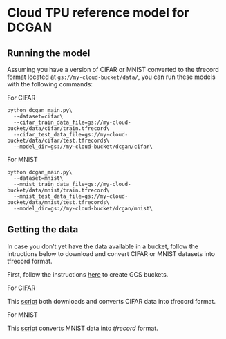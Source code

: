 # Cloud TPU reference model for DCGAN



## Running the model

Assuming you have a version of CIFAR or MNIST converted to the tfrecord format located
at `gs://my-cloud-bucket/data/`, you can run these models with the 
following commands:

For CIFAR
```
python dcgan_main.py\ 
  --dataset=cifar\
  --cifar_train_data_file=gs://my-cloud-bucket/data/cifar/train.tfrecord\
  --cifar_test_data_file=gs://my-cloud-bucket/data/cifar/test.tfrecords\
  --model_dir=gs://my-cloud-bucket/dcgan/cifar\

```

For MNIST
```
python dcgan_main.py\ 
  --dataset=mnist\
  --mnist_train_data_file=gs://my-cloud-bucket/data/mnist/train.tfrecord\
  --mnist_test_data_file=gs://my-cloud-bucket/data/mnist/test.tfrecords\
  --model_dir=gs://my-cloud-bucket/dcgan/mnist\
```


## Getting the data

In case you don't yet have the data available in a bucket, follow the intructions
below to download and convert CIFAR or MNIST datasets into tfrecord format.

First, follow the instructions [here](https://cloud.google.com/storage/docs/creating-buckets) to create GCS buckets.

For CIFAR

This [script](https://github.com/tensorflow/models/blob/master/tutorials/image/cifar10_estimator/generate_cifar10_tfrecords.py)
both downloads and converts CIFAR data into tfrecord format.


For MNIST

This [script](https://github.com/tensorflow/tensorflow/blob/master/tensorflow/examples/how_tos/reading_data/convert_to_records.py)
converts MNIST data into *tfrecord* format.